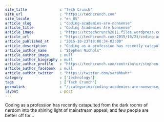 ```yaml
---
site_title               : "Tech Crunch"
site_url                 : "https://techcrunch.com"
site_locale              : "en_US"
article_slug             : "coding-academies-are-nonsense"
article_title            : "Coding Academies Are Nonsense"
article_image            : "https://tctechcrunch2011.files.wordpress.com/2015/10/dunce-e1445515876551.jpg?w=764&h=400&crop=1"
article_url              : "https://techcrunch.com/2015/10/23/coding-academies-are-nonsense/"
article_published_at     : "2015-10-23T18:00:34-02:00"
article_description      : "Coding as a profession has recently catapulted from the dark rooms of nerdom into the shining light of mainstream appeal, and few people are better off for..."
article_author_name      : "Stephen Nichols"
article_author_image     : null
article_author_biography : null
article_author_profile   : "https://techcrunch.com/contributor/stephen-nichols/"
article_author_facebook  : null
article_author_twitter   : "https://twitter.com/sarahbuhr"
category                 : ['technology']
tags                     : ['Tech Crunch']
permalink                : "/:categories/coding-academies-are-nonsense/"
layout                   : post
---
```


Coding as a profession has recently catapulted from the dark rooms of nerdom into the shining light of mainstream appeal, and few people are better off for...
